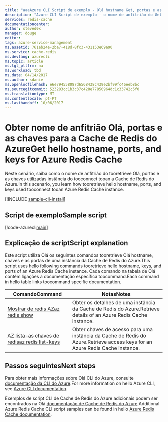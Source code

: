 ```yaml
---
title: "aaaAzure CLI Script de exemplo - Olá hostname Get, portas e as chaves para a Cache de Redis do Azure | Microsoft Docs"
description: "Azure CLI Script de exemplo - o nome de anfitrião do Get Olá, portas e as chaves de uma instância da Cache de Redis do Azure"
services: redis-cache
documentationcenter: 
author: steved0x
manager: douge
editor: 
tags: azure-service-management
ms.assetid: 761eb24e-2ba7-418d-8fc3-431153e69a90
ms.service: cache-redis
ms.devlang: azurecli
ms.topic: article
ms.tgt_pltfrm: na
ms.workload: tbd
ms.date: 04/14/2017
ms.author: sdanie
ms.openlocfilehash: e6e794558087d6568438c439e2bf99fc46eeb8bc
ms.sourcegitcommit: 523283cc1b3c37c428e77850964dc1c33742c5f0
ms.translationtype: MT
ms.contentlocale: pt-PT
ms.lasthandoff: 10/06/2017
---
```

# <a name="get-hello-hostname-ports-and-keys-for-azure-redis-cache"></a><span data-ttu-id="7adb7-103">Obter nome de anfitrião Olá, portas e as chaves para a Cache de Redis do Azure</span><span class="sxs-lookup"><span data-stu-id="7adb7-103">Get hello hostname, ports, and keys for Azure Redis Cache</span></span>

<span data-ttu-id="7adb7-104">Neste cenário, saiba como o nome de anfitrião do tooretrieve Olá, portas e as chaves utilizadas instância do tooconnect tooan a Cache de Redis do Azure.</span><span class="sxs-lookup"><span data-stu-id="7adb7-104">In this scenario, you learn how tooretrieve hello hostname, ports, and keys used tooconnect tooan Azure Redis Cache instance.</span></span>

[!INCLUDE [sample-cli-install](../../../includes/sample-cli-install.md)]

## <a name="sample-script"></a><span data-ttu-id="7adb7-105">Script de exemplo</span><span class="sxs-lookup"><span data-stu-id="7adb7-105">Sample script</span></span>

[!code-azurecli[main](../../../cli_scripts/redis-cache/cache-keys-ports/cache-keys-ports.sh "Azure Redis Cache")]


## <a name="script-explanation"></a><span data-ttu-id="7adb7-106">Explicação de script</span><span class="sxs-lookup"><span data-stu-id="7adb7-106">Script explanation</span></span>

<span data-ttu-id="7adb7-107">Este script utiliza Olá os seguintes comandos tooretrieve Olá hostname, chaves e as portas de uma instância da Cache de Redis do Azure.</span><span class="sxs-lookup"><span data-stu-id="7adb7-107">This script uses hello following commands tooretrieve hello hostname, keys, and ports of an Azure Redis Cache instance.</span></span> <span data-ttu-id="7adb7-108">Cada comando na tabela de Olá contém ligações a documentação específica toocommand.</span><span class="sxs-lookup"><span data-stu-id="7adb7-108">Each command in hello table links toocommand specific documentation.</span></span>

| <span data-ttu-id="7adb7-109">Comando</span><span class="sxs-lookup"><span data-stu-id="7adb7-109">Command</span></span> | <span data-ttu-id="7adb7-110">Notas</span><span class="sxs-lookup"><span data-stu-id="7adb7-110">Notes</span></span> |
|---|---|
| [<span data-ttu-id="7adb7-111">Mostrar de redis AZ</span><span class="sxs-lookup"><span data-stu-id="7adb7-111">az redis show</span></span>](https://docs.microsoft.com/cli/azure/redis#show) | <span data-ttu-id="7adb7-112">Obter os detalhes de uma instância da Cache de Redis do Azure.</span><span class="sxs-lookup"><span data-stu-id="7adb7-112">Retrieve details of an Azure Redis Cache instance.</span></span> |
| [<span data-ttu-id="7adb7-113">AZ lista-as chaves de redis</span><span class="sxs-lookup"><span data-stu-id="7adb7-113">az redis list-keys</span></span>](https://docs.microsoft.com/cli/azure/redis#list-keys) | <span data-ttu-id="7adb7-114">Obter chaves de acesso para uma instância da Cache de Redis do Azure.</span><span class="sxs-lookup"><span data-stu-id="7adb7-114">Retrieve access keys for an Azure Redis Cache instance.</span></span> |


## <a name="next-steps"></a><span data-ttu-id="7adb7-115">Passos seguintes</span><span class="sxs-lookup"><span data-stu-id="7adb7-115">Next steps</span></span>

<span data-ttu-id="7adb7-116">Para obter mais informações sobre Olá CLI do Azure, consulte [documentação da CLI do Azure](https://docs.microsoft.com/cli/azure/overview).</span><span class="sxs-lookup"><span data-stu-id="7adb7-116">For more information on hello Azure CLI, see [Azure CLI documentation](https://docs.microsoft.com/cli/azure/overview).</span></span>

<span data-ttu-id="7adb7-117">Exemplos de script CLI de Cache de Redis do Azure adicionais podem ser encontrados na Olá [documentação de Cache de Redis do Azure](../cli-samples.md).</span><span class="sxs-lookup"><span data-stu-id="7adb7-117">Additional Azure Redis Cache CLI script samples can be found in hello [Azure Redis Cache documentation](../cli-samples.md).</span></span>
